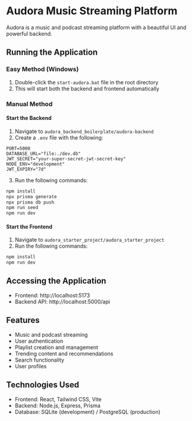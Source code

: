 # Audora Music Streaming Platform

Audora is a music and podcast streaming platform with a beautiful UI and powerful backend.

## Running the Application

### Easy Method (Windows)
1. Double-click the `start-audora.bat` file in the root directory
2. This will start both the backend and frontend automatically

### Manual Method

#### Start the Backend
1. Navigate to `audora_backend_boilerplate/audora-backend`
2. Create a `.env` file with the following:
```
PORT=5000
DATABASE_URL="file:./dev.db"
JWT_SECRET="your-super-secret-jwt-secret-key"
NODE_ENV="development"
JWT_EXPIRY="7d"
```
3. Run the following commands:
```bash
npm install
npx prisma generate
npx prisma db push
npm run seed
npm run dev
```

#### Start the Frontend
1. Navigate to `audora_starter_project/audora_starter_project`
2. Run the following commands:
```bash
npm install
npm run dev
```

## Accessing the Application
- Frontend: http://localhost:5173
- Backend API: http://localhost:5000/api

## Features
- Music and podcast streaming
- User authentication
- Playlist creation and management
- Trending content and recommendations
- Search functionality
- User profiles

## Technologies Used
- Frontend: React, Tailwind CSS, Vite
- Backend: Node.js, Express, Prisma
- Database: SQLite (development) / PostgreSQL (production) 